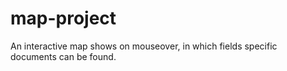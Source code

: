 # map-project
An interactive map shows on mouseover, in which fields specific documents can be found.
